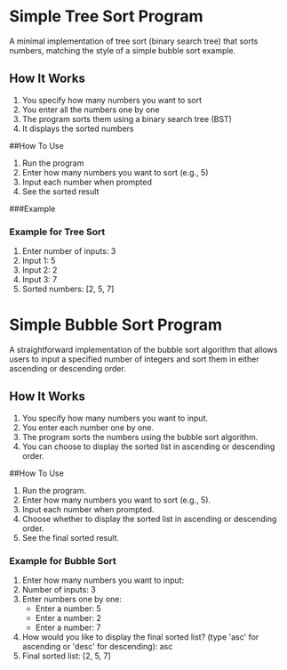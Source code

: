 # Simple Tree Sort Program

A minimal implementation of tree sort (binary search tree) that sorts numbers, matching the style of a simple bubble sort example.

## How It Works

1. You specify how many numbers you want to sort
2. You enter all the numbers one by one
3. The program sorts them using a binary search tree (BST)
4. It displays the sorted numbers
   
##How To Use

1. Run the program
2. Enter how many numbers you want to sort (e.g., 5)
3. Input each number when prompted
4. See the sorted result
   
###Example

### Example for Tree Sort

1. Enter number of inputs: 3
2. Input 1: 5
3. Input 2: 2
4. Input 3: 7
5. Sorted numbers: [2, 5, 7]


# Simple Bubble Sort Program

A straightforward implementation of the bubble sort algorithm that allows users to input a specified number of integers and sort them in either ascending or descending order.

## How It Works

1. You specify how many numbers you want to input.
2. You enter each number one by one.
3. The program sorts the numbers using the bubble sort algorithm.
4. You can choose to display the sorted list in ascending or descending order.
   
##How To Use

1. Run the program.
2. Enter how many numbers you want to sort (e.g., 5).
3. Input each number when prompted.
4. Choose whether to display the sorted list in ascending or descending order.
5. See the final sorted result.
   
### Example for Bubble Sort

1. Enter how many numbers you want to input: 
2. Number of inputs: 3
3. Enter numbers one by one:
   - Enter a number: 5
   - Enter a number: 2
   - Enter a number: 7
4. How would you like to display the final sorted list? (type 'asc' for ascending or 'desc' for descending): asc
5. Final sorted list: [2, 5, 7]
